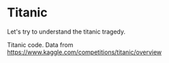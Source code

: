 # Titanic
Let's try to understand the titanic tragedy.

Titanic code.
Data from https://www.kaggle.com/competitions/titanic/overview
